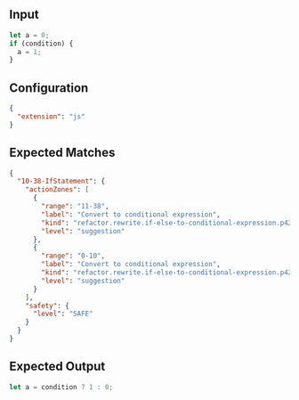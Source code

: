 
## Input
```javascript input
let a = 0;
if (condition) {
  a = 1;
}
```

## Configuration
```json configuration
{
  "extension": "js"
}
```

## Expected Matches
```json expected matches
{
  "10-38-IfStatement": {
    "actionZones": [
      {
        "range": "11-38",
        "label": "Convert to conditional expression",
        "kind": "refactor.rewrite.if-else-to-conditional-expression.p42",
        "level": "suggestion"
      },
      {
        "range": "0-10",
        "label": "Convert to conditional expression",
        "kind": "refactor.rewrite.if-else-to-conditional-expression.p42",
        "level": "suggestion"
      }
    ],
    "safety": {
      "level": "SAFE"
    }
  }
}
```

## Expected Output
```javascript expected output
let a = condition ? 1 : 0;
```
